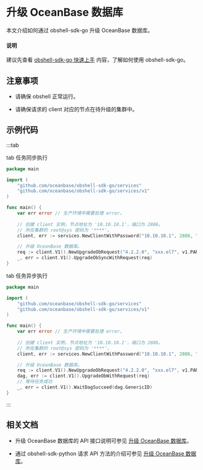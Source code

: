 # 升级 OceanBase 数据库

本文介绍如何通过 obshell-sdk-go 升级 OceanBase 数据库。

<main id="notice" type='explain'>
  <h4>说明</h4>
  <p>建议先查看 <a href='100.quickstart-of-go.md'>obshell-sdk-go 快速上手</a> 内容，了解如何使用 obshell-sdk-go。</p>
</main>

## 注意事项

* 请确保 obshell 正常运行。

* 请确保请求的 client 对应的节点在待升级的集群中。

## 示例代码

:::tab

tab 任务同步执行

```go
package main

import (
    "github.com/oceanbase/obshell-sdk-go/services"
    "github.com/oceanbase/obshell-sdk-go/services/v1"
)

func main() {
    var err error // 生产环境中需要处理 error。
    
    // 创建 client 实例，节点地址为 '10.10.10.1'，端口为 2886。
    // 所在集群的 root@sys 密码为 '****'。
    client, err := services.NewClientWithPassword("10.10.10.1", 2886, "***")

    // 升级 OceanBase 数据库。
    req := client.V1().NewUpgradeObRequest("4.2.2.0", "xxx.el7", v1.PARAM_ROLLING_UPGRADE)
    _, err = client.V1().UpgradeObSyncWithRequest(req)
}
```

tab 任务异步执行

```go
package main

import (
    "github.com/oceanbase/obshell-sdk-go/services"
    "github.com/oceanbase/obshell-sdk-go/services/v1"
)

func main() {
    var err error // 生产环境中需要处理 error。
    
    // 创建 client 实例，节点地址为 '10.10.10.1'，端口为 2886。
    // 所在集群的 root@sys 密码为 '****'。
    client, err := services.NewClientWithPassword("10.10.10.1", 2886, "***")

    // 升级 OceanBase 数据库。
    req := client.V1().NewUpgradeObRequest("4.2.2.0", "xxx.el7", v1.PARAM_ROLLING_UPGRADE)
    dag, err := client.V1().UpgradeObWithRequest(req)
    // 等待任务成功
    _, err = client.V1().WaitDagSucceed(dag.GenericID)
}
```

:::

## 相关文档

* 升级 OceanBase 数据库的 API 接口说明可参见 [升级 OceanBase 数据库](../../400.obshell-api-reference/1300.upgrade-oceanbase.md)。

* 通过 obshell-sdk-python 请求 API 方法的介绍可参见 [升级 OceanBase 数据库](../100.python/1300.upgrade-oceanbase-of-python.md)。
